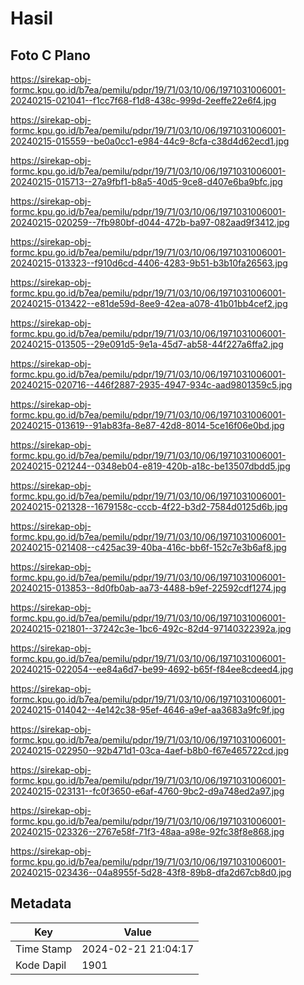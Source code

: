 # Hasil

## Foto C Plano

https://sirekap-obj-formc.kpu.go.id/b7ea/pemilu/pdpr/19/71/03/10/06/1971031006001-20240215-021041--f1cc7f68-f1d8-438c-999d-2eeffe22e6f4.jpg

https://sirekap-obj-formc.kpu.go.id/b7ea/pemilu/pdpr/19/71/03/10/06/1971031006001-20240215-015559--be0a0cc1-e984-44c9-8cfa-c38d4d62ecd1.jpg

https://sirekap-obj-formc.kpu.go.id/b7ea/pemilu/pdpr/19/71/03/10/06/1971031006001-20240215-015713--27a9fbf1-b8a5-40d5-9ce8-d407e6ba9bfc.jpg

https://sirekap-obj-formc.kpu.go.id/b7ea/pemilu/pdpr/19/71/03/10/06/1971031006001-20240215-020259--7fb980bf-d044-472b-ba97-082aad9f3412.jpg

https://sirekap-obj-formc.kpu.go.id/b7ea/pemilu/pdpr/19/71/03/10/06/1971031006001-20240215-013323--f910d6cd-4406-4283-9b51-b3b10fa26563.jpg

https://sirekap-obj-formc.kpu.go.id/b7ea/pemilu/pdpr/19/71/03/10/06/1971031006001-20240215-013422--e81de59d-8ee9-42ea-a078-41b01bb4cef2.jpg

https://sirekap-obj-formc.kpu.go.id/b7ea/pemilu/pdpr/19/71/03/10/06/1971031006001-20240215-013505--29e091d5-9e1a-45d7-ab58-44f227a6ffa2.jpg

https://sirekap-obj-formc.kpu.go.id/b7ea/pemilu/pdpr/19/71/03/10/06/1971031006001-20240215-020716--446f2887-2935-4947-934c-aad9801359c5.jpg

https://sirekap-obj-formc.kpu.go.id/b7ea/pemilu/pdpr/19/71/03/10/06/1971031006001-20240215-013619--91ab83fa-8e87-42d8-8014-5ce16f06e0bd.jpg

https://sirekap-obj-formc.kpu.go.id/b7ea/pemilu/pdpr/19/71/03/10/06/1971031006001-20240215-021244--0348eb04-e819-420b-a18c-be13507dbdd5.jpg

https://sirekap-obj-formc.kpu.go.id/b7ea/pemilu/pdpr/19/71/03/10/06/1971031006001-20240215-021328--1679158c-cccb-4f22-b3d2-7584d0125d6b.jpg

https://sirekap-obj-formc.kpu.go.id/b7ea/pemilu/pdpr/19/71/03/10/06/1971031006001-20240215-021408--c425ac39-40ba-416c-bb6f-152c7e3b6af8.jpg

https://sirekap-obj-formc.kpu.go.id/b7ea/pemilu/pdpr/19/71/03/10/06/1971031006001-20240215-013853--8d0fb0ab-aa73-4488-b9ef-22592cdf1274.jpg

https://sirekap-obj-formc.kpu.go.id/b7ea/pemilu/pdpr/19/71/03/10/06/1971031006001-20240215-021801--37242c3e-1bc6-492c-82d4-97140322392a.jpg

https://sirekap-obj-formc.kpu.go.id/b7ea/pemilu/pdpr/19/71/03/10/06/1971031006001-20240215-022054--ee84a6d7-be99-4692-b65f-f84ee8cdeed4.jpg

https://sirekap-obj-formc.kpu.go.id/b7ea/pemilu/pdpr/19/71/03/10/06/1971031006001-20240215-014042--4e142c38-95ef-4646-a9ef-aa3683a9fc9f.jpg

https://sirekap-obj-formc.kpu.go.id/b7ea/pemilu/pdpr/19/71/03/10/06/1971031006001-20240215-022950--92b471d1-03ca-4aef-b8b0-f67e465722cd.jpg

https://sirekap-obj-formc.kpu.go.id/b7ea/pemilu/pdpr/19/71/03/10/06/1971031006001-20240215-023131--fc0f3650-e6af-4760-9bc2-d9a748ed2a97.jpg

https://sirekap-obj-formc.kpu.go.id/b7ea/pemilu/pdpr/19/71/03/10/06/1971031006001-20240215-023326--2767e58f-71f3-48aa-a98e-92fc38f8e868.jpg

https://sirekap-obj-formc.kpu.go.id/b7ea/pemilu/pdpr/19/71/03/10/06/1971031006001-20240215-023436--04a8955f-5d28-43f8-89b8-dfa2d67cb8d0.jpg


## Metadata

| Key        | Value               |
| ---------- | ------------------- |
| Time Stamp | 2024-02-21 21:04:17 |
| Kode Dapil | 1901                |



